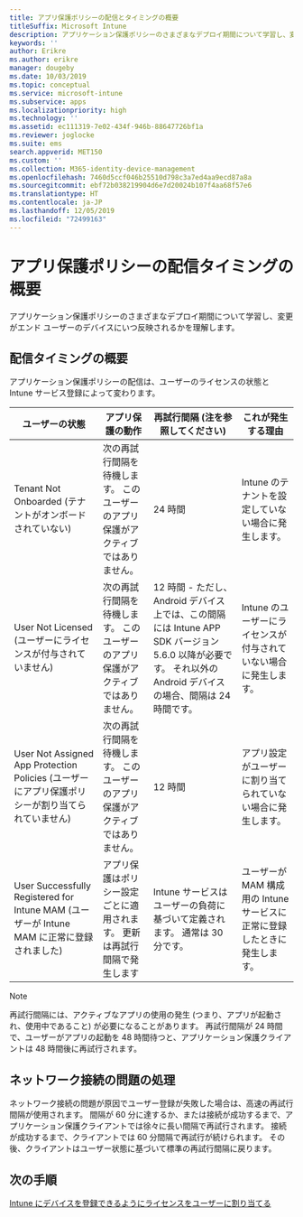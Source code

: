 ```yaml
---
title: アプリ保護ポリシーの配信とタイミングの概要
titleSuffix: Microsoft Intune
description: アプリケーション保護ポリシーのさまざまなデプロイ期間について学習し、変更がエンド ユーザーのデバイスにいつ反映されるかを理解します。
keywords: ''
author: Erikre
ms.author: erikre
manager: dougeby
ms.date: 10/03/2019
ms.topic: conceptual
ms.service: microsoft-intune
ms.subservice: apps
ms.localizationpriority: high
ms.technology: ''
ms.assetid: ec111319-7e02-434f-946b-88647726bf1a
ms.reviewer: joglocke
ms.suite: ems
search.appverid: MET150
ms.custom: ''
ms.collection: M365-identity-device-management
ms.openlocfilehash: 7460d5ccf046b25510d798c3a7ed4aa9ecd87a8a
ms.sourcegitcommit: ebf72b038219904d6e7d20024b107f4aa68f57e6
ms.translationtype: HT
ms.contentlocale: ja-JP
ms.lasthandoff: 12/05/2019
ms.locfileid: "72499163"
---
```

# <a name="understand-app-protection-policy-delivery-timing"></a>アプリ保護ポリシーの配信タイミングの概要

アプリケーション保護ポリシーのさまざまなデプロイ期間について学習し、変更がエンド ユーザーのデバイスにいつ反映されるかを理解します。

## <a name="delivery-timing-summary"></a>配信タイミングの概要

アプリケーション保護ポリシーの配信は、ユーザーのライセンスの状態と Intune サービス登録によって変わります。  

|    ユーザーの状態    |    アプリ保護の動作     |    再試行間隔 (注を参照してください)    |    これが発生する理由    |
|-----------------------------------------------------|-------------------------------------------------------------------------------------------------|--------------------------------------------------------------------------------------|-----------------------------------------------------------------------------------------------------------|
|    Tenant Not Onboarded (テナントがオンボードされていない)    |    次の再試行間隔を待機します。  このユーザーのアプリ保護がアクティブではありません。    |    24 時間    |    Intune のテナントを設定していない場合に発生します。    |
|    User Not Licensed (ユーザーにライセンスが付与されていません)     |    次の再試行間隔を待機します。  このユーザーのアプリ保護がアクティブではありません。     |    12 時間 - ただし、Android デバイス上では、この間隔には Intune APP SDK バージョン 5.6.0 以降が必要です。 それ以外の Android デバイスの場合、間隔は 24 時間です。   |    Intune のユーザーにライセンスが付与されていない場合に発生します。    |
|    User Not Assigned App Protection Policies (ユーザーにアプリ保護ポリシーが割り当てられていません)    |    次の再試行間隔を待機します。  このユーザーのアプリ保護がアクティブではありません。    |    12 時間        |    アプリ設定がユーザーに割り当てられていない場合に発生します。    |
|    User Successfully Registered for Intune MAM (ユーザーが Intune MAM に正常に登録されました)    |    アプリ保護はポリシー設定ごとに適用されます。    更新は再試行間隔で発生します    |    Intune サービスはユーザーの負荷に基づいて定義されます。    通常は 30 分です。     |    ユーザーが MAM 構成用の Intune サービスに正常に登録したときに発生します。    |

> [!NOTE]
> 再試行間隔には、アクティブなアプリの使用の発生 (つまり、アプリが起動され、使用中であること) が必要になることがあります。  再試行間隔が 24 時間で、ユーザーがアプリの起動を 48 時間待つと、アプリケーション保護クライアントは 48 時間後に再試行されます。

## <a name="handling-network-connectivity-issues"></a>ネットワーク接続の問題の処理

ネットワーク接続の問題が原因でユーザー登録が失敗した場合は、高速の再試行間隔が使用されます。  間隔が 60 分に達するか、または接続が成功するまで、アプリケーション保護クライアントでは徐々に長い間隔で再試行されます。  接続が成功するまで、クライアントでは 60 分間隔で再試行が続けられます。 その後、クライアントはユーザー状態に基づいて標準の再試行間隔に戻ります。

## <a name="next-steps"></a>次の手順

[Intune にデバイスを登録できるようにライセンスをユーザーに割り当てる](../fundamentals/licenses-assign.md)

